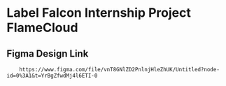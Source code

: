 # Label Falcon Internship Project FlameCloud

## Figma Design Link
```
    https://www.figma.com/file/vnT8GNlZD2PnlnjHleZhUK/Untitled?node-id=0%3A1&t=YrBgZfwdMj4l6ETI-0
```
